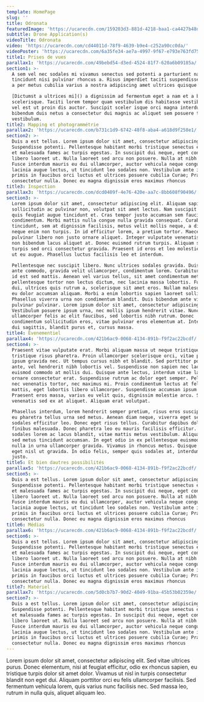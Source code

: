 ```yaml
---
template: HomePage
slug: ''
title: Odronata
featuredImage: 'https://ucarecdn.com/159203d3-881d-4218-baa1-ca4427b48d0d/'
subtitle: Drone Application(s)
videoTitle: Odronata
video: 'https://ucarecdn.com/cd44011d-78f9-4639-b9e4-c252a90cc0da/'
videoPoster: 'https://ucarecdn.com/6a35fe34-ae7a-4997-9f67-e793e763fd75/'
title1: Prises de vues
parallax1: 'https://ucarecdn.com/49bebd54-d3ed-4524-81f7-620a6b09185a/'
section1: >-
  A sem vel nec sodales mi vivamus senectus sed potenti a parturient nascetur
  tincidunt nisi pulvinar rhoncus a. Risus imperdiet taciti suspendisse facilisi
  a per metus cubilia varius a nostra adipiscing amet ultrices quisque ac mi a.

  [Dictumst a ultrices mi]() a dignissim ad fermentum eget a nam et a blandit
  scelerisque. Taciti lorem tempor quam vestibulum dis habitasse vestibulum diam
  vel est ut proin dis auctor. Suscipit sceler isque orci magna interdum vel
  bibendum duis netus a consectetur dui magnis ac aliquet sem posuere tincidunt
  vestibulum.
title2: Mapping et photogrammétrie
parallax2: 'https://ucarecdn.com/b731c1d9-6742-48f8-aba4-a618d9f258e1/'
section2: >-
  Duis a est tellus. Lorem ipsum dolor sit amet, consectetur adipiscing elit.
  Suspendisse potenti. Pellentesque habitant morbi tristique senectus et netus
  et malesuada fames ac turpis egestas. In suscipit dui neque, eget consequat
  libero laoreet ut. Nulla laoreet sed arcu non posuere. Nulla at nibh est.
  Fusce interdum mauris eu dui ullamcorper, auctor vehicula neque congue. Morbi
  lacinia augue lectus, ut tincidunt leo sodales non. Vestibulum ante ipsum
  primis in faucibus orci luctus et ultrices posuere cubilia Curae; Praesent non
  consectetur nulla. Donec eu magna dignissim eros maximus rhoncus
title3: Inspection
parallax3: 'https://ucarecdn.com/dcd0409f-4e76-420e-aa7c-8bb608f90496/'
section3: >-
  Lorem ipsum dolor sit amet, consectetur adipiscing elit. Aliquam sapien ipsum,
  sollicitudin ac pulvinar non, volutpat sit amet lectus. Nam suscipit dui urna,
  quis feugiat augue tincidunt et. Cras tempor justo accumsan sem faucibus
  condimentum. Morbi mattis nulla congue nulla gravida consequat. Curabitur
  tincidunt, sem at dignissim facilisis, metus velit mollis neque, a dignissim
  neque enim non turpis. In id efficitur lorem, a pretium tortor. Maecenas
  pulvinar libero non justo ornare aliquet. Integer vulputate venenatis elit,
  non bibendum lacus aliquet at. Donec euismod rutrum turpis. Aliquam sit amet
  turpis sed orci consectetur gravida. Praesent id eros et leo molestie rhoncus
  ut eu augue. Phasellus luctus facilisis leo et interdum.

  Pellentesque nec suscipit libero. Nunc ultrices sodales gravida. Duis vitae
  ante commodo, gravida velit ullamcorper, condimentum lorem. Curabitur sagittis
  id est sed mattis. Aenean vel varius tellus, sit amet condimentum metus. In
  pellentesque tortor non lectus dictum, nec lacinia massa lobortis. Fusce magna
  dui, ultrices quis rutrum a, scelerisque sit amet eros. Nullam malesuada elit
  eu dolor accumsan aliquam. Morbi a enim lobortis sapien laoreet sollicitudin.
  Phasellus viverra urna non condimentum blandit. Duis bibendum ante vitae sem
  pulvinar pulvinar. Lorem ipsum dolor sit amet, consectetur adipiscing elit.
  Vestibulum posuere ipsum urna, nec mollis ipsum hendrerit vitae. Nunc
  ullamcorper felis ac elit faucibus, sed lobortis nibh rutrum. Donec
  condimentum sollicitudin eros, vitae pulvinar eros elementum at. Integer nec
  dui sagittis, blandit purus et, cursus massa.
title4: Evenementiel
parallax4: 'https://ucarecdn.com/421b6ac9-0068-4134-891b-f9f2ac22bcdf/'
section4: >-
  Praesent vitae vulputate erat. Morbi aliquam massa ut neque tristique, sed
  tristique risus pharetra. Proin ullamcorper scelerisque orci, vitae pretium
  ipsum gravida nec. Ut tempus cursus nibh et blandit. Sed porttitor posuere
  ante, vel hendrerit nibh lobortis vel. Suspendisse non sapien nec lacus
  euismod commodo at mollis dui. Quisque ante lectus, interdum vitae lacus eget,
  ornare consectetur erat. Suspendisse rutrum ac dolor eget semper. Pellentesque
  nec venenatis tortor, nec maximus mi. Proin condimentum lectus at felis
  mattis, eget lobortis libero ullamcorper. Suspendisse accumsan ipsum est.
  Praesent eros massa, varius eu velit quis, dignissim molestie arcu. Sed
  venenatis sed ex at aliquet. Aliquam erat volutpat.

  Phasellus interdum, lorem hendrerit semper pretium, risus eros suscipit augue,
  eu pharetra tellus urna sed metus. Aenean diam neque, viverra eget sem ut,
  sodales efficitur leo. Donec eget risus tellus. Curabitur dapibus dolor at
  finibus malesuada. Donec pharetra leo eu mauris facilisis efficitur. Sed
  sodales lorem ac lacus blandit, vitae mattis metus vestibulum. Aliquam nec leo
  sed metus tincidunt accumsan. In eget odio in ex pellentesque euismod. In at
  nulla in urna ullamcorper gravida. Vivamus in rhoncus metus. Quisque eleifend
  eget nisl ut gravida. In odio felis, semper quis sodales at, interdum in
  justo.
title5: Et bien dautres possibilités
parallax5: 'https://ucarecdn.com/421b6ac9-0068-4134-891b-f9f2ac22bcdf/'
section5: >-
  Duis a est tellus. Lorem ipsum dolor sit amet, consectetur adipiscing elit.
  Suspendisse potenti. Pellentesque habitant morbi tristique senectus et netus
  et malesuada fames ac turpis egestas. In suscipit dui neque, eget consequat
  libero laoreet ut. Nulla laoreet sed arcu non posuere. Nulla at nibh est.
  Fusce interdum mauris eu dui ullamcorper, auctor vehicula neque congue. Morbi
  lacinia augue lectus, ut tincidunt leo sodales non. Vestibulum ante ipsum
  primis in faucibus orci luctus et ultrices posuere cubilia Curae; Praesent non
  consectetur nulla. Donec eu magna dignissim eros maximus rhoncus
title6: Médias
parallax6: 'https://ucarecdn.com/421b6ac9-0068-4134-891b-f9f2ac22bcdf/'
section6: >-
  Duis a est tellus. Lorem ipsum dolor sit amet, consectetur adipiscing elit.
  Suspendisse potenti. Pellentesque habitant morbi tristique senectus et netus
  et malesuada fames ac turpis egestas. In suscipit dui neque, eget consequat
  libero laoreet ut. Nulla laoreet sed arcu non posuere. Nulla at nibh est.
  Fusce interdum mauris eu dui ullamcorper, auctor vehicula neque congue. Morbi
  lacinia augue lectus, ut tincidunt leo sodales non. Vestibulum ante ipsum
  primis in faucibus orci luctus et ultrices posuere cubilia Curae; Praesent non
  consectetur nulla. Donec eu magna dignissim eros maximus rhoncus
title7: Matériel
parallax7: 'https://ucarecdn.com/5d0cb7b7-90d2-4049-91ba-45b53b02359e/'
section7: >-
  Duis a est tellus. Lorem ipsum dolor sit amet, consectetur adipiscing elit.
  Suspendisse potenti. Pellentesque habitant morbi tristique senectus et netus
  et malesuada fames ac turpis egestas. In suscipit dui neque, eget consequat
  libero laoreet ut. Nulla laoreet sed arcu non posuere. Nulla at nibh est.
  Fusce interdum mauris eu dui ullamcorper, auctor vehicula neque congue. Morbi
  lacinia augue lectus, ut tincidunt leo sodales non. Vestibulum ante ipsum
  primis in faucibus orci luctus et ultrices posuere cubilia Curae; Praesent non
  consectetur nulla. Donec eu magna dignissim eros maximus rhoncus
---
```

Lorem ipsum dolor sit amet, consectetur adipiscing elit. Sed vitae ultrices purus. Donec elementum, nisi at feugiat efficitur, odio ex rhoncus sapien, eu tristique turpis dolor sit amet dolor. Vivamus ut nisl in turpis consectetur blandit non eget dui. Aliquam porttitor orci eu felis ullamcorper facilisis. Sed fermentum vehicula lorem, quis varius nunc facilisis nec. Sed massa leo, rutrum in nulla quis, aliquet aliquam leo.
